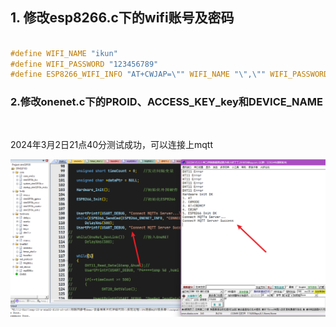 ## 1. 修改esp8266.c下的wifi账号及密码

````C

#define WIFI_NAME "ikun"
#define WIFI_PASSWORD "123456789"
#define ESP8266_WIFI_INFO "AT+CWJAP=\"" WIFI_NAME "\",\"" WIFI_PASSWORD "\"\r\n"
````

### 2.修改onenet.c下的PROID、ACCESS_KEY_key和DEVICE_NAME

```


```

2024年3月2日21点40分测试成功，可以连接上mqtt

![image-20240302214009078](README.assets/image-20240302214009078.png)


